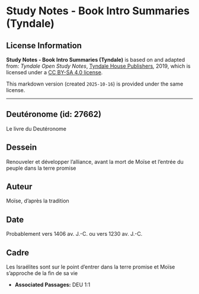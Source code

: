 # Study Notes - Book Intro Summaries (Tyndale)

## License Information

**Study Notes - Book Intro Summaries (Tyndale)** is based on and adapted from: _Tyndale Open Study Notes_, [Tyndale House Publishers](https://tyndaleopenresources.com/), 2019, which is licensed under a [CC BY-SA 4.0 license](https://creativecommons.org/licenses/by-sa/4.0/legalcode.en).

This markdown version (created `2025-10-16`) is provided under the same license.



--------------------------------

## Deutéronome (id: 27662)

Le livre du Deutéronome

Dessein
-------

Renouveler et développer l’alliance, avant la mort de Moïse et l’entrée du peuple dans la terre promise

Auteur
------

Moïse, d’après la tradition

Date
----

Probablement vers 1406 av. J.\-C. ou vers 1230 av. J.\-C.

Cadre
-----

Les Israélites sont sur le point d’entrer dans la terre promise et Moïse s’approche de la fin de sa vie

* **Associated Passages:** DEU 1:1

